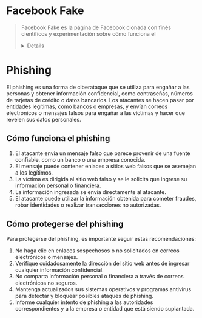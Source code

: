 # Facebook Fake

> Facebook Fake es la página de Facebook clonada con finés científicos y experimentación sobre cómo funciona el <details markdown='1'>

# Phishing

El phishing es una forma de ciberataque que se utiliza para engañar a las personas y obtener información confidencial, como contraseñas, números de tarjetas de crédito o datos bancarios. Los atacantes se hacen pasar por entidades legítimas, como bancos o empresas, y envían correos electrónicos o mensajes falsos para engañar a las víctimas y hacer que revelen sus datos personales.

## Cómo funciona el phishing

1. El atacante envía un mensaje falso que parece provenir de una fuente confiable, como un banco o una empresa conocida.
2. El mensaje puede contener enlaces a sitios web falsos que se asemejan a los legítimos.
3. La víctima es dirigida al sitio web falso y se le solicita que ingrese su información personal o financiera.
4. La información ingresada se envía directamente al atacante.
5. El atacante puede utilizar la información obtenida para cometer fraudes, robar identidades o realizar transacciones no autorizadas.

## Cómo protegerse del phishing

Para protegerse del phishing, es importante seguir estas recomendaciones:

1. No haga clic en enlaces sospechosos o no solicitados en correos electrónicos o mensajes.
2. Verifique cuidadosamente la dirección del sitio web antes de ingresar cualquier información confidencial.
3. No comparta información personal o financiera a través de correos electrónicos no seguros.
4. Mantenga actualizados sus sistemas operativos y programas antivirus para detectar y bloquear posibles ataques de phishing.
5. Informe cualquier intento de phishing a las autoridades correspondientes y a la empresa o entidad que está siendo suplantada.

<summary>
</summary></details>

